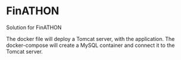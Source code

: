 # FinATHON
Solution for FinATHON

The docker file will deploy a Tomcat server, with the application.
The docker-compose will create a MySQL container and connect it to the Tomcat server.
